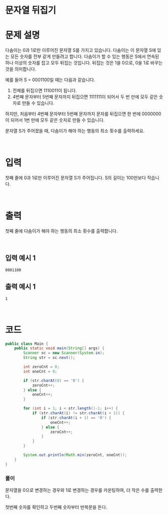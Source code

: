 # 문자열 뒤집기
# 문제 설명
다솜이는 0과 1로만 이루어진 문자열 S를 가지고 있습니다. 다솜이는 이 문자열 S에 있는 모든 숫자를 전부 같게 만들려고 합니다. 다솜이가 할 수 있는 행동은 S에서 연속된 하나 이상의 숫자를 잡고 모두 뒤집는 것입니다. 뒤집는 것은 1을 0으로, 0을 1로 바꾸는 것을 의미합니다.  

예를 들어 S = 0001100일 때는 다음과 같습니다.
1. 전체를 뒤집으면 1110011이 됩니다.
2. 4번째 문자부터 5번째 문자까지 뒤집으면 1111111이 되어서 두 번 만에 모두 같은 숫자로 만들 수 있습니다.  

하지만, 처음부터 4번째 문자부터 5번째 문자까지 문자를 뒤집으면 한 번에 0000000이 되어서 1번 만에 모두 같은 숫자로 만들 수 있습니다.  

문자열 S가 주어졌을 때, 다솜이가 해야 하는 행동의 최소 횟수를 출력하세요.

<br>

# 입력
첫째 줄에 0과 1로만 이루어진 문자열 S가 주어집니다. S의 길이는 100만보다 작습니다.

<br>

# 출력
첫째 줄에 다솜이가 해야 하는 행동의 최소 횟수를 출력합니다.

<br>

## 입력 예시 1

```
0001100
```

## 출력 예시 1

```
1
```

<br>

# 코드

```java
public class Main {
    public static void main(String[] args) {
        Scanner sc = new Scanner(System.in);
        String str = sc.next();

        int zeroCnt = 0;
        int oneCnt = 0;

        if (str.charAt(0) == '0') {
            zeroCnt++;
        } else {
            oneCnt++;
        }

        for (int i = 1; i < str.length()-1; i++) {
            if (str.charAt(i) != str.charAt(i + 1)) {
                if (str.charAt(i + 1) == '0') {
                    oneCnt++;
                } else {
                    zeroCnt++;
                }
            }
        }

        System.out.println(Math.min(zeroCnt, oneCnt));
    }
}
```

### 풀이
문자열을 0으로 변경하는 경우와 1로 변경하는 경우를 카운팅하여, 더 작은 수를 출력한다.

첫번째 숫자를 확인하고 두번째 숫자부터 반복문을 돈다.